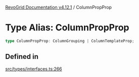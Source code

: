 [RevoGrid Documentation v4.12.1](README.md) / ColumnPropProp

# Type Alias: ColumnPropProp

```ts
type ColumnPropProp: ColumnGrouping | ColumnTemplateProp;
```

## Defined in

[src/types/interfaces.ts:266](https://github.com/revolist/revogrid/blob/d509c0063a76a472726c991b21f1c163442771b4/src/types/interfaces.ts#L266)
